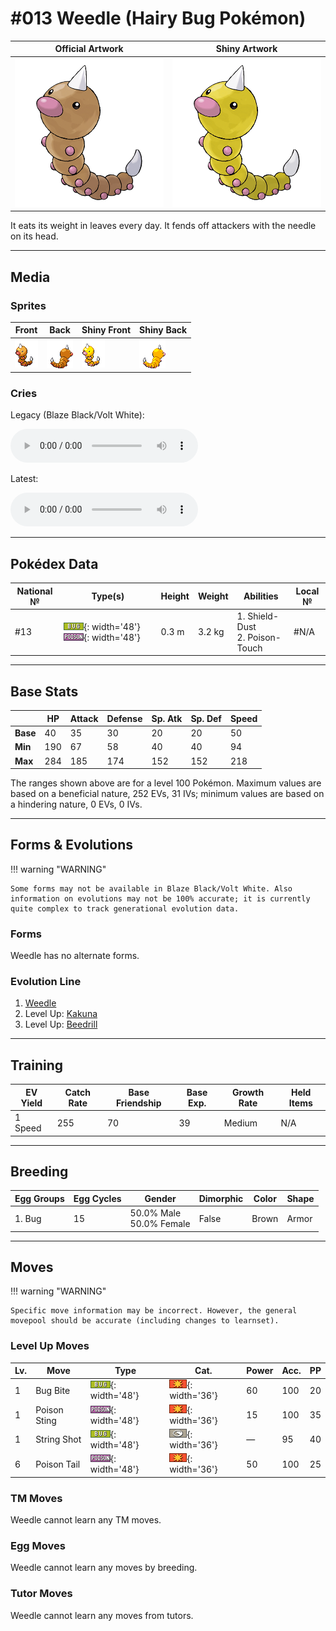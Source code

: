 # #013 Weedle (Hairy Bug Pokémon)

| Official Artwork | Shiny Artwork |
| --- | --- |
| ![Official Artwork](https://raw.githubusercontent.com/PokeAPI/sprites/master/sprites/pokemon/other/official-artwork/13.png) | ![Shiny Artwork](https://raw.githubusercontent.com/PokeAPI/sprites/master/sprites/pokemon/other/official-artwork/shiny/13.png) |

It eats its weight in leaves every day. It fends off attackers with the needle on its head.

---

## Media

### Sprites

| Front | Back | Shiny Front | Shiny Back |
| --- | --- | --- | --- |
| ![Front](https://raw.githubusercontent.com/PokeAPI/sprites/master/sprites/pokemon/versions/generation-v/black-white/animated/13.gif) | ![Back](https://raw.githubusercontent.com/PokeAPI/sprites/master/sprites/pokemon/versions/generation-v/black-white/animated/back/13.gif) | ![Shiny Front](https://raw.githubusercontent.com/PokeAPI/sprites/master/sprites/pokemon/versions/generation-v/black-white/animated/shiny/13.gif) | ![Shiny Back](https://raw.githubusercontent.com/PokeAPI/sprites/master/sprites/pokemon/versions/generation-v/black-white/animated/back/shiny/13.gif) |

### Cries

Legacy (Blaze Black/Volt White):
<p><audio controls>
  <source src="https://raw.githubusercontent.com/PokeAPI/cries/main/cries/pokemon/legacy/13.ogg" type="audio/ogg">
  Your browser does not support the audio element.
</audio></p>

Latest:
<p><audio controls>
  <source src="https://raw.githubusercontent.com/PokeAPI/cries/main/cries/pokemon/latest/13.ogg" type="audio/ogg">
  Your browser does not support the audio element.
</audio></p>

---

## Pokédex Data

| National № | Type(s) | Height | Weight | Abilities | Local № |
|------------|---------|--------|--------|-----------|---------|
| #13 | ![bug](../assets/types/bug.png){: width='48'} ![poison](../assets/types/poison.png){: width='48'} | 0.3 m | 3.2 kg | 1. Shield-Dust<br>2. Poison-Touch | #N/A |

---

## Base Stats
|   | HP | Attack | Defense | Sp. Atk | Sp. Def | Speed |
|---|----|--------|---------|---------|---------|-------|
| **Base** | 40 | 35 | 30 | 20 | 20 | 50 |
| **Min** | 190 | 67 | 58 | 40 | 40 | 94 |
| **Max** | 284 | 185 | 174 | 152 | 152 | 218 |

The ranges shown above are for a level 100 Pokémon. Maximum values are based on a beneficial nature, 252 EVs, 31 IVs; minimum values are based on a hindering nature, 0 EVs, 0 IVs.

---

## Forms & Evolutions

!!! warning "WARNING"

    Some forms may not be available in Blaze Black/Volt White. Also information on evolutions may not be 100% accurate; it is currently quite complex to track generational evolution data.

### Forms

Weedle has no alternate forms.

### Evolution Line

1. [Weedle](weedle.md/)
1. Level Up: [Kakuna](kakuna.md/)
1. Level Up: [Beedrill](beedrill.md/)

---

## Training

| EV Yield | Catch Rate | Base Friendship | Base Exp. | Growth Rate | Held Items |
|----------|------------|-----------------|-----------|-------------|------------|
| 1 Speed | 255 | 70 | 39 | Medium | N/A |

---

## Breeding

| Egg Groups | Egg Cycles | Gender | Dimorphic | Color | Shape |
|------------|------------|--------|-----------|-------|-------|
| 1. Bug | 15 | 50.0% Male<br>50.0% Female | False | Brown | Armor |

---

## Moves

!!! warning "WARNING"

    Specific move information may be incorrect. However, the general movepool should be accurate (including changes to learnset).

### Level Up Moves

| Lv. | Move | Type | Cat. | Power | Acc. | PP |
|-----|------|------|------|-------|------|----|
| 1 | Bug Bite | ![bug](../assets/types/bug.png){: width='48'} | ![physical](../assets/move_category/physical.png){: width='36'} | 60 | 100 | 20 |
| 1 | Poison Sting | ![poison](../assets/types/poison.png){: width='48'} | ![physical](../assets/move_category/physical.png){: width='36'} | 15 | 100 | 35 |
| 1 | String Shot | ![bug](../assets/types/bug.png){: width='48'} | ![status](../assets/move_category/status.png){: width='36'} | — | 95 | 40 |
| 6 | Poison Tail | ![poison](../assets/types/poison.png){: width='48'} | ![physical](../assets/move_category/physical.png){: width='36'} | 50 | 100 | 25 |

### TM Moves

Weedle cannot learn any TM moves.

### Egg Moves

Weedle cannot learn any moves by breeding.

### Tutor Moves

Weedle cannot learn any moves from tutors.

